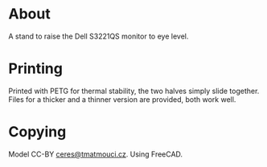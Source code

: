 # About

A stand to raise the Dell S3221QS monitor to eye level.

# Printing

Printed with PETG for thermal stability, the two halves simply slide together.
Files for a thicker and a thinner version are provided, both work well.

# Copying

Model CC-BY ceres@tmatmouci.cz.
Using FreeCAD.
